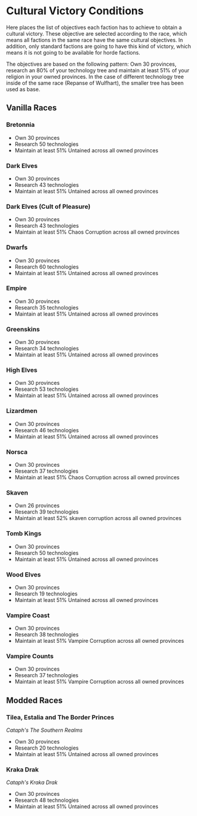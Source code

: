 # Cultural Victory Conditions

Here places the list of objectives each faction has to achieve to obtain a cultural victory. These objective are 
selected according to the race, which means all factions in the same race have the same cultural objectives. In
addition, only standard factions are going to have this kind of victory, which means it is not going to be available
for horde factions.

The objectives are based on the following pattern: Own 30 provinces, research an 80% of your technology tree and
maintain at least 51% of your religion in your owned provinces. In the case of different technology tree inside of the 
same race (Repanse of Wulfhart), the smaller tree has been used as base.

## Vanilla Races

### Bretonnia

* Own 30 provinces
* Research 50 technologies
* Maintain at least 51% Untained across all owned provinces

### Dark Elves

* Own 30 provinces
* Research 43 technologies
* Maintain at least 51% Untained across all owned provinces

### Dark Elves (Cult of Pleasure)

* Own 30 provinces
* Research 43 technologies
* Maintain at least 51% Chaos Corruption across all owned provinces

### Dwarfs

* Own 30 provinces
* Research 60 technologies
* Maintain at least 51% Untained across all owned provinces

### Empire

* Own 30 provinces
* Research 35 technologies
* Maintain at least 51% Untained across all owned provinces

### Greenskins

* Own 30 provinces
* Research 34 technologies
* Maintain at least 51% Untained across all owned provinces

### High Elves

* Own 30 provinces
* Research 53 technologies
* Maintain at least 51% Untained across all owned provinces

### Lizardmen

* Own 30 provinces
* Research 46 technologies
* Maintain at least 51% Untained across all owned provinces

### Norsca

* Own 30 provinces
* Research 37 technologies
* Maintain at least 51% Chaos Corruption across all owned provinces

### Skaven

* Own 26 provinces
* Research 39 technologies
* Maintain at least 52% skaven corruption across all owned provinces

### Tomb Kings

* Own 30 provinces
* Research 50 technologies
* Maintain at least 51% Untained across all owned provinces

### Wood Elves

* Own 30 provinces
* Research 19 technologies
* Maintain at least 51% Untained across all owned provinces

### Vampire Coast

* Own 30 provinces
* Research 38 technologies
* Maintain at least 51% Vampire Corruption across all owned provinces

### Vampire Counts

* Own 30 provinces
* Research 37 technologies
* Maintain at least 51% Vampire Corruption across all owned provinces

## Modded Races

### Tilea, Estalia and The Border Princes

_Cataph's The Southern Realms_

* Own 30 provinces
* Research 20 technologies
* Maintain at least 51% Untained across all owned provinces

### Kraka Drak

_Cataph's Kraka Drak_

* Own 30 provinces
* Research 48 technologies
* Maintain at least 51% Untained across all owned provinces

